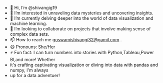 - 👋 Hi, I’m @shivangig19
- 👀 I’m interested in unraveling data mysteries and uncovering insights.
- 🌱 I’m currently delving deeper into the world of data visualization and machine learning.
- 💞️ I’m looking to collaborate on projects that involve making sense of complex data sets.
- 📫 How to reach me goswamishivangi32@gamil.com .
- 😄 Pronouns: She/Her
- ⚡ Fun fact: I can turn numbers into stories with Python,Tableau,Power BI,and more! Whether
- it's crafting captivating visualization or diving into data with pandas and numpy, I'm always
- up for a data adventuer!
  
